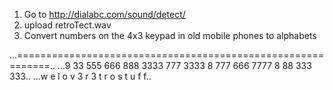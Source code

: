 1. Go to http://dialabc.com/sound/detect/
2. upload retroTect.wav
3. Convert numbers on the 4x3 keypad in old mobile phones to alphabets


...============================================================..
...9 33 555 666 888 3333 777 3333 8 777 666 7777 8 88 333 333..
...w e   l   o   v    3   r    3  t  r   o   s   t u   f   f..

